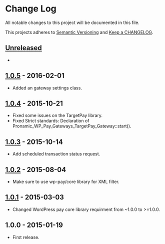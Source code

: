 # Change Log

All notable changes to this project will be documented in this file.

This projects adheres to [Semantic Versioning](http://semver.org/) and [Keep a CHANGELOG](http://keepachangelog.com/).

## [Unreleased][unreleased]
-

## [1.0.5] - 2016-02-01
- Added an gateway settings class.

## [1.0.4] - 2015-10-21
- Fixed some issues on the TargetPay library.
- Fixed Strict standards: Declaration of Pronamic_WP_Pay_Gateways_TargetPay_Gateway::start().

## [1.0.3] - 2015-10-14
- Add scheduled transaction status request.

## [1.0.2] - 2015-08-04
- Make sure to use wp-pay/core library for XML filter.

## [1.0.1] - 2015-03-03
- Changed WordPress pay core library requirment from ~1.0.0 to >=1.0.0.

## 1.0.0 - 2015-01-19
- First release.

[unreleased]: https://github.com/wp-pay-gateways/targetpay/compare/1.0.5...HEAD
[1.0.5]: https://github.com/wp-pay-gateways/targetpay/compare/1.0.4...1.0.5
[1.0.4]: https://github.com/wp-pay-gateways/targetpay/compare/1.0.3...1.0.4
[1.0.3]: https://github.com/wp-pay-gateways/targetpay/compare/1.0.2...1.0.3
[1.0.2]: https://github.com/wp-pay-gateways/targetpay/compare/1.0.1...1.0.2
[1.0.1]: https://github.com/wp-pay-gateways/targetpay/compare/1.0.0...1.0.1
